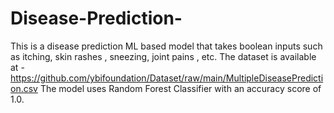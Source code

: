 # Disease-Prediction-
This is a disease prediction ML based model that takes boolean inputs such as itching, skin rashes , sneezing, joint pains , etc.
The dataset is available at - https://github.com/ybifoundation/Dataset/raw/main/MultipleDiseasePrediction.csv
The model uses Random Forest Classifier with an accuracy score of 1.0.
